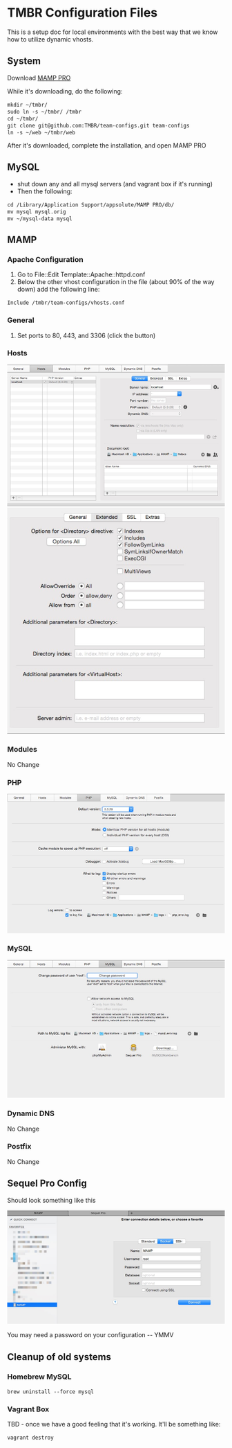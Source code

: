# TMBR Configuration Files

This is a setup doc for local environments with the best way that we know how to utilize dynamic vhosts.

## System

Download [MAMP PRO](https://www.mamp.info/en/downloads/)

While it's downloading, do the following:

```
mkdir ~/tmbr/
sudo ln -s ~/tmbr/ /tmbr
cd ~/tmbr/
git clone git@github.com:TMBR/team-configs.git team-configs
ln -s ~/web ~/tmbr/web
```

After it's downloaded, complete the installation, and open MAMP PRO

## MySQL

- shut down any and all mysql servers (and vagrant box if it's running)
- Then the following:

```
cd /Library/Application Support/appsolute/MAMP PRO/db/
mv mysql mysql.orig
mv ~/mysql-data mysql
```

## MAMP

### Apache Configuration

1. Go to File::Edit Template::Apache::httpd.conf
2. Below the other vhost configuration in the file (about 90% of the way down) add the following line:

```
Include /tmbr/team-configs/vhosts.conf
```

### General

1. Set ports to 80, 443, and 3306 (click the button)

### Hosts

![General](/screenshots/mamp/hosts-1.jpg?raw=true)
![Extended](/screenshots/mamp/hosts-2.jpg?raw=true)

### Modules

No Change

### PHP

![PHP Settings](/screenshots/mamp/php.jpg?raw=true)

### MySQL

![Screenshot](/screenshots/mamp/mysql.jpg?raw=true)

### Dynamic DNS

No Change

### Postfix

No Change

## Sequel Pro Config

Should look something like this

![Mamp Configuration](/screenshots/sequelpro/connection.jpg?raw=true)

You may need a password on your configuration -- YMMV

## Cleanup of old systems

### Homebrew MySQL

```
brew uninstall --force mysql
```

### Vagrant Box

TBD - once we have a good feeling that it's working.  It'll be something like:

```
vagrant destroy
```
